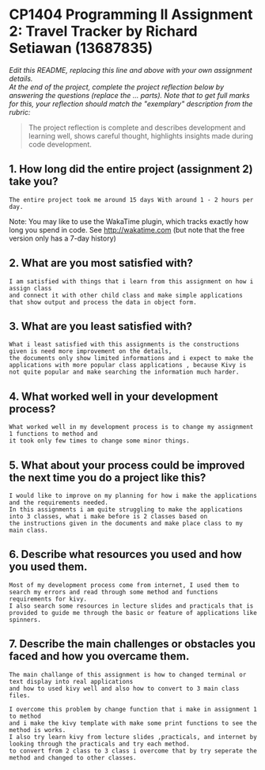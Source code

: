 # CP1404 Programming II Assignment 2: Travel Tracker by Richard Setiawan (13687835)

_Edit this README, replacing this line and above with your own assignment details._  
_At the end of the project, complete the project reflection below by answering the questions (replace the ... parts)._
_Note that to get full marks for this, your reflection should match the "exemplary" description from the rubric:_

> The project reflection is complete and describes development and learning well, shows careful thought, highlights insights made during code development.


## 1. How long did the entire project (assignment 2) take you?
    The entire project took me around 15 days With around 1 - 2 hours per day. 

Note: You may like to use the WakaTime plugin, which tracks exactly how long you spend in code. See http://wakatime.com (but note that the free version only has a 7-day history)

## 2. What are you most satisfied with?
    I am satisfied with things that i learn from this assignment on how i assign class 
    and connect it with other child class and make simple applications that show output and process the data in object form.

## 3. What are you least satisfied with?
    What i least satisfied with this assignments is the constructions given is need more improvement on the details, 
    the documents only show limited informations and i expect to make the applications with more popular class applications , because Kivy is not quite popular and make searching the information much harder.

## 4. What worked well in your development process?
    What worked well in my development process is to change my assignment 1 functions to method and 
    it took only few times to change some minor things.

## 5. What about your process could be improved the next time you do a project like this?
    I would like to improve on my planning for how i make the applications and the requirements needed.
    In this assignments i am quite struggling to make the applications into 3 classes, what i make before is 2 classes based on
    the instructions given in the documents and make place class to my main class.
## 6. Describe what resources you used and how you used them.
    Most of my development process come from internet, I used them to search my errors and read through some method and functions requirements for kivy.
    I also search some resources in lecture slides and practicals that is provided to guide me through the basic or feature of applications like spinners.

## 7. Describe the main challenges or obstacles you faced and how you overcame them.
    The main challange of this assignment is how to changed terminal or text display into real applications
    and how to used kivy well and also how to convert to 3 main class files.
    
    I overcome this problem by change function that i make in assignment 1 to method
    and i make the kivy template with make some print functions to see the method is works.
    I also try learn kivy from lecture slides ,practicals, and internet by looking through the practicals and try each method.
    to convert from 2 class to 3 class i overcome that by try seperate the method and changed to other classes.